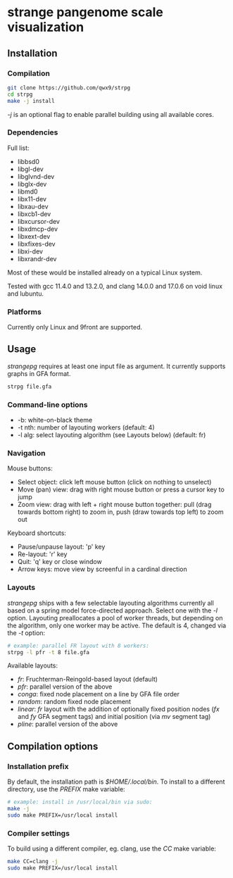 # strange pangenome scale visualization

## Installation

### Compilation

```bash
git clone https://github.com/qwx9/strpg
cd strpg
make -j install
```

_-j_ is an optional flag to enable parallel building using all available cores.

### Dependencies

Full list:

- libbsd0
- libgl-dev
- libglvnd-dev
- libglx-dev
- libmd0
- libx11-dev
- libxau-dev
- libxcb1-dev
- libxcursor-dev
- libxdmcp-dev
- libxext-dev
- libxfixes-dev
- libxi-dev
- libxrandr-dev

Most of these would be installed already on a typical Linux system.

Tested with gcc 11.4.0 and 13.2.0, and clang 14.0.0 and 17.0.6
on void linux and lubuntu.

### Platforms

Currently only Linux and 9front are supported.

## Usage

_strangepg_ requires at least one input file as argument.
It currently supports graphs in GFA format.

```bash
strpg file.gfa

```

### Command-line options

- -b:	white-on-black theme
- -t nth:	number of layouting workers (default: 4)
- -l alg:	select layouting algorithm (see Layouts below) (default: fr)

### Navigation

Mouse buttons:

- Select object: click left mouse button (click on nothing to unselect)
- Move (pan) view: drag with right mouse button or press a cursor key to jump
- Zoom view: drag with left + right mouse button together: pull (drag towards bottom right) to zoom in, push (draw towards top left) to zoom out

Keyboard shortcuts:

- Pause/unpause layout: 'p' key
- Re-layout: 'r' key
- Quit: 'q' key or close window
- Arrow keys: move view by screenful in a cardinal direction


### Layouts

_strangepg_ ships with a few selectable layouting algorithms currently all based
on a spring model force-directed approach.
Select one with the *-l* option.
Layouting preallocates a pool of worker threads, but depending on the algorithm,
only one worker may be active. The default is 4, changed via the *-t* option:

```bash
# example: parallel FR layout with 8 workers: 
strpg -l pfr -t 8 file.gfa
```

Available layouts:

- _fr_: Fruchterman-Reingold-based layout (default)
- _pfr_: parallel version of the above
- _conga_: fixed node placement on a line by GFA file order
- _random_: random fixed node placement
- _linear_: _fr_ layout with the addition of optionally fixed position nodes (_fx_ and _fy_ GFA segment tags) and initial position (via _mv_ segment tag)
- _pline_: parallel version of the above

## Compilation options

### Installation prefix

By default, the installation path is *$HOME/.local/bin*.
To install to a different directory, use the _PREFIX_ make variable:

```bash
# example: install in /usr/local/bin via sudo:
make -j
sudo make PREFIX=/usr/local install
```

### Compiler settings

To build using a different compiler, eg. clang, use the _CC_ make variable:

```bash
make CC=clang -j
sudo make PREFIX=/usr/local install
```

